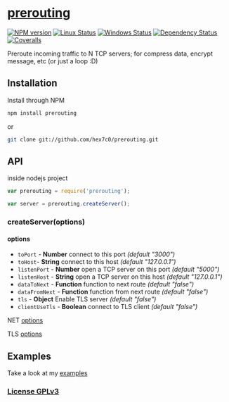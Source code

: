 # [prerouting](https://github.com/hex7c0/prerouting)

[![NPM version](https://img.shields.io/npm/v/prerouting.svg)](https://www.npmjs.com/package/prerouting)
[![Linux Status](https://img.shields.io/travis/hex7c0/prerouting.svg?label=linux)](https://travis-ci.org/hex7c0/prerouting)
[![Windows Status](https://img.shields.io/appveyor/ci/hex7c0/prerouting.svg?label=windows)](https://ci.appveyor.com/project/hex7c0/prerouting)
[![Dependency Status](https://img.shields.io/david/hex7c0/prerouting.svg)](https://david-dm.org/hex7c0/prerouting)
[![Coveralls](https://img.shields.io/coveralls/hex7c0/prerouting.svg)](https://coveralls.io/r/hex7c0/prerouting)

Preroute incoming traffic to N TCP servers; for compress data, encrypt message, etc (or just a loop :D)

## Installation

Install through NPM

```bash
npm install prerouting
```
or
```bash
git clone git://github.com/hex7c0/prerouting.git
```

## API

inside nodejs project
```js
var prerouting = require('prerouting');

var server = prerouting.createServer();
```

### createServer(options)

#### options

 - `toPort` - **Number** connect to this port *(default "3000")*
 - `toHost`- **String** connect to this host *(default "127.0.0.1")*
 - `listenPort` - **Number** open a TCP server on this port *(default "5000")*
 - `listenHost` - **String** open a TCP server on this host *(default "127.0.0.1")*
 - `dataToNext` - **Function** function to next route *(default "false")*
 - `dataFromNext` - **Function** function from next route *(default "false")*
 - `tls` - **Object** Enable TLS server *(default "false")*
 - `clientUseTls` - **Boolean** connect to TLS client *(default "false")*

NET [options](https://nodejs.org/api/net.html#net_net_createserver_options_connectionlistener)

TLS [options](https://nodejs.org/api/tls.html#tls_tls_createserver_options_secureconnectionlistener)

## Examples

Take a look at my [examples](examples)

### [License GPLv3](LICENSE)
